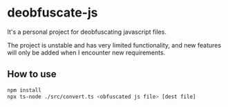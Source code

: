 # deobfuscate-js

It's a personal project for deobfuscating javascript files.

The project is unstable and has very limited functionality, and new features will only be added when I encounter new requirements.

## How to use

```bash
npm install
npx ts-node ./src/convert.ts <obfuscated js file> [dest file]
```
